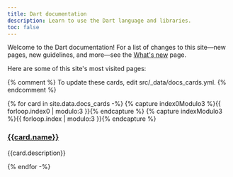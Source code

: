 ```yaml
---
title: Dart documentation
description: Learn to use the Dart language and libraries.
toc: false
---
```


Welcome to the Dart documentation!
For a list of changes to this site—new pages, new guidelines, and more—see
the [What's new][] page.

[What's new]: /guides/whats-new

Here are some of this site's most visited pages:

{% comment %}
To update these cards, edit src/_data/docs_cards.yml.
{% endcomment %}

<div class="card-grid">
{% for card in site.data.docs_cards -%}
  {% capture index0Modulo3 %}{{ forloop.index0 | modulo:3 }}{% endcapture %}
  {% capture indexModulo3 %}{{ forloop.index | modulo:3 }}{% endcapture %}
  <div class="card">
    <h3><a href="{{card.url}}">{{card.name}}</a></h3>
    <p>{{card.description}}</p>
  </div>
{% endfor -%}
</div>
